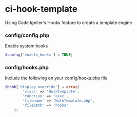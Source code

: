# ci-hook-template

Using Code Igniter's Hooks feature to create a template engine

### config/config.php

Enable system hooks

```php
$config['enable_hooks'] = TRUE;
```

### config/hooks.php

Include the following on your config/hooks.php file

```php
$hook['display_override'] = array(
		'class' => 'HulkTemplate',
		'function' => 'exec',
		'filename' => 'HulkTemplate.php',
		'filepath' => 'hooks'
	);
```
